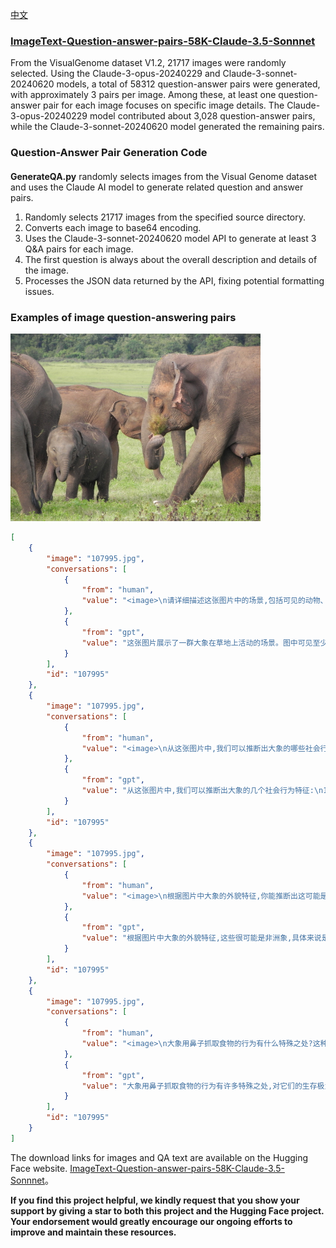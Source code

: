 [中文](README_zh.md)

### [ImageText-Question-answer-pairs-58K-Claude-3.5-Sonnnet](https://huggingface.co/datasets/REILX/ImageText-Question-answer-pairs-58K-Claude-3.5-Sonnnet)
From the VisualGenome dataset V1.2, 21717 images were randomly selected. Using the Claude-3-opus-20240229 and Claude-3-sonnet-20240620 models, a total of 58312 question-answer pairs were generated, with approximately 3 pairs per image. Among these, at least one question-answer pair for each image focuses on specific image details. The Claude-3-opus-20240229 model contributed about 3,028 question-answer pairs, while the Claude-3-sonnet-20240620 model generated the remaining pairs.

### Question-Answer Pair Generation Code
####
**GenerateQA.py** randomly selects images from the Visual Genome dataset and uses the Claude AI model to generate related question and answer pairs.

1. Randomly selects 21717 images from the specified source directory.
2. Converts each image to base64 encoding.
3. Uses the Claude-3-sonnet-20240620 model API to generate at least 3 Q&A pairs for each image.
4. The first question is always about the overall description and details of the image.
5. Processes the JSON data returned by the API, fixing potential formatting issues.

### Examples of image question-answering pairs
<img src="./images/107995.jpg" width="400" height="300">

```json
[
    {
        "image": "107995.jpg",
        "conversations": [
            {
                "from": "human",
                "value": "<image>\n请详细描述这张图片中的场景,包括可见的动物、它们的行为以及周围的环境。"
            },
            {
                "from": "gpt",
                "value": "这张图片展示了一群大象在草地上活动的场景。图中可见至少4只大象,其中包括成年大象和幼象。大象们正在一片开阔的绿色草地上悠闲地行走和进食。最前方的一只大象正用长鼻子抓取草地上的植物,准备送入口中。幼象紧跟在成年大象身边,看起来很安全。背景是郁郁葱葱的树林或灌木丛,为整个场景增添了自然和野性的氛围。这是一幅典型的非洲草原或野生动物保护区的景象。"
            }
        ],
        "id": "107995"
    },
    {
        "image": "107995.jpg",
        "conversations": [
            {
                "from": "human",
                "value": "<image>\n从这张图片中,我们可以推断出大象的哪些社会行为特征?"
            },
            {
                "from": "gpt",
                "value": "从这张图片中,我们可以推断出大象的几个社会行为特征:\n1. 群居性:图中显示多只大象聚集在一起,说明大象是群居动物。\n2. 家族结构:可以看到成年大象和幼象在一起,表明大象有家族结构,成年大象会照顾和保护幼象。\n3. 协作觅食:大象们共同在草地上觅食,显示了它们在寻找食物时的协作行为。\n4. 互相关爱:成年大象和幼象靠得很近,体现了大象家族成员之间的亲密关系和互相关爱。\n5. 分工:成年大象似乎在带领和保护幼象,说明大象群体中可能存在分工。"
            }
        ],
        "id": "107995"
    },
    {
        "image": "107995.jpg",
        "conversations": [
            {
                "from": "human",
                "value": "<image>\n根据图片中大象的外貌特征,你能推断出这可能是哪种大象吗?为什么?"
            },
            {
                "from": "gpt",
                "value": "根据图片中大象的外貌特征,这些很可能是非洲象,具体来说是非洲草原象。理由如下:\n\n1. 体型:图中的大象体型巨大,非洲象是世界上最大的陆地动物。\n2. 耳朵:虽然图片不是特写,但可以看出大象的耳朵较大,这是非洲象的典型特征。非洲象的耳朵比亚洲象大得多。\n3. 皮肤颜色:大象呈现灰褐色,这是非洲象的常见肤色。\n4. 环境:背景是开阔的草原和远处的树林,这符合非洲草原象的栖息地特征。\n5. 象牙:虽然不是所有大象都清晰可见,但似乎可以看到一些大象有象牙,非洲象的象牙通常比亚洲象更明显。\n\n综上所述,根据体型、耳朵大小、肤色、环境和可能的象牙特征,这些大象很可能是非洲草原象。"
            }
        ],
        "id": "107995"
    },
    {
        "image": "107995.jpg",
        "conversations": [
            {
                "from": "human",
                "value": "<image>\n大象用鼻子抓取食物的行为有什么特殊之处?这种行为对大象的生存有何重要性?"
            },
            {
                "from": "gpt",
                "value": "大象用鼻子抓取食物的行为有许多特殊之处,对它们的生存极为重要:\n\n1. 灵活性:大象的鼻子非常灵活,可以精确地抓取各种大小的食物,从草到树枝都能处理。\n\n2. 力量:鼻子不仅灵活,还非常有力,能够拔出植物或折断树枝。\n\n3. 感知能力:鼻子末端有敏感的触觉,能够感知食物的质地和适口性。\n\n4. 多功能性:鼻子可以用来抓取、嗅闻、触摸和运送食物到口中。\n\n5. 效率:长鼻子让大象能够在不弯腰的情况下取食地面的植物,提高了觅食效率。\n\n6. 水分获取:鼻子还可以用来吸水和喷水,帮助大象在干旱环境中生存。\n\n7. 适应性:这种进食方式让大象能够适应多种环境,从草原到森林都能获取食物。\n\n这种行为对大象的生存至关重要,因为它们需要每天消耗大量食物来维持庞大的体型。鼻子的多功能性让大象能够高效地获取多样化的食物,适应不同的环境,从而在各种生态系统中生存和繁衍。"
            }
        ],
        "id": "107995"
    }
]
```


The download links for images and QA text are available on the Hugging Face website. [ImageText-Question-answer-pairs-58K-Claude-3.5-Sonnnet](https://huggingface.co/datasets/REILX/ImageText-Question-answer-pairs-58K-Claude-3.5-Sonnnet)。

**If you find this project helpful, we kindly request that you show your support by giving a star to both this project and the Hugging Face project. Your endorsement would greatly encourage our ongoing efforts to improve and maintain these resources.**
